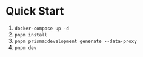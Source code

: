 # Quick Start

1. `docker-compose up -d`
1. `pnpm install`
1. `pnpm prisma:development generate --data-proxy`
1. `pnpm dev`
